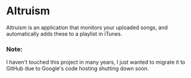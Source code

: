 # Altruism
Altruism is an application that monitors your uploaded songs, and automatically adds these to a playlist in iTunes.

### Note:

I haven't touched this project in many years, I just wanted to migrate it to GitHub due to Google's code hosting shutting down soon.
